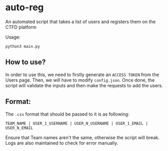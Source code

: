 # auto-reg
An automated script that takes a list of users and registers them on the CTFD platform


Usage:
```
python3 main.py
```

## How to use?
In order to use this, we need to firstly generate an `ACCESS TOKEN` from the Users page. Then, we will have to modify `config.json`. Once done, the script will validate the inputs and then make the requests to add the users.


## Format:
The `.csv` format that should be passed to it is as following:
```
TEAM_NAME | USER_1_USERNAME | USER_N_USERNAME | USER_1_EMAIL | USER_N_EMAIL
```

Ensure that Team names aren't the same, otherwise the script will break. Logs are also maintained to check for error manually.
